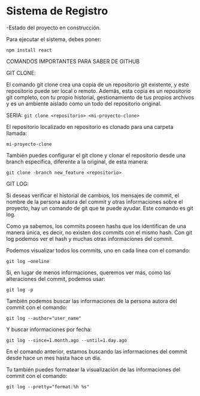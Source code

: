 <h1>Sistema de Registro</h1>

-Estado del proyecto en construcción.

Para ejecutar el sistema, debes poner:

```npm install react```


COMANDOS IMPORTANTES PARA SABER DE GITHUB

GIT CLONE:

El comando git clone crea una copia de un repositorio git existente, y este repositorio puede ser local o remoto. Además, esta copia es un repositorio git completo, con tu propio historial, gestionamiento de tus propios archivos y es un ambiente aislado como un todo del repositorio original.

SERIA: ```git clone <repositorio> <mi-proyecto-clone>```

El repositorio localizado en repositorio es clonado para una carpeta llamada:

```mi-proyecto-clone```

También puedes configurar el git clone y clonar el repositorio desde una branch específica, diferente a la original, de esta manera:

```git clone -branch new_feature <repositorio>```

GIT LOG:

Si deseas verificar el historial de cambios, los mensajes de commit, el nombre de la persona autora del commit y otras informaciones sobre el proyecto, hay un comando de git que te puede ayudar. Este comando es git log.

Como ya sabemos, los commits poseen hashs que los identifican de una manera única, es decir, no existen dos commits con el mismo hash. Con git log podemos ver el hash y muchas otras informaciones del commit.

Podemos visualizar todos los commits, uno en cada línea con el comando:

```git log –oneline```

Si, en lugar de menos informaciones, queremos ver más, como las alteraciones del commit, podemos usar:

```git log -p```

También podemos buscar las informaciones de la persona autora del commit con el comando:

```git log --author="user_name"```

Y buscar informaciones por fecha:

```git log --since=1.month.ago --until=1.day.ago```

En el comando anterior, estamos buscando las informaciones del commit desde hace un mes hasta hace un día.

Tu también puedes formatear la visualización de las informaciones del commit con el comando:

```git log --pretty="format:%h %s"```


````````````````````````
